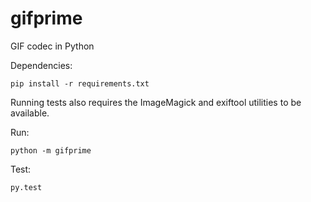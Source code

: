 gifprime
========

GIF codec in Python

Dependencies:
```
pip install -r requirements.txt
```

Running tests also requires the ImageMagick and exiftool utilities to be available.

Run:
```
python -m gifprime
```

Test:
```
py.test
```
